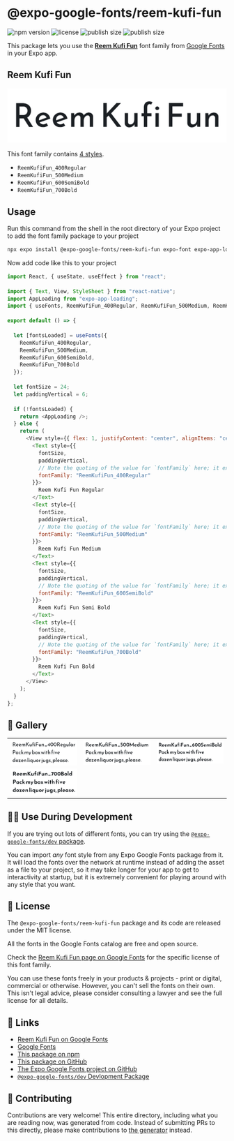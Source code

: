 # @expo-google-fonts/reem-kufi-fun

![npm version](https://flat.badgen.net/npm/v/@expo-google-fonts/reem-kufi-fun)
![license](https://flat.badgen.net/github/license/expo/google-fonts)
![publish size](https://flat.badgen.net/packagephobia/install/@expo-google-fonts/reem-kufi-fun)
![publish size](https://flat.badgen.net/packagephobia/publish/@expo-google-fonts/reem-kufi-fun)

This package lets you use the [**Reem Kufi Fun**](https://fonts.google.com/specimen/Reem+Kufi+Fun) font family from [Google Fonts](https://fonts.google.com/) in your Expo app.

## Reem Kufi Fun

![Reem Kufi Fun](./font-family.png)

This font family contains [4 styles](#-gallery).

- `ReemKufiFun_400Regular`
- `ReemKufiFun_500Medium`
- `ReemKufiFun_600SemiBold`
- `ReemKufiFun_700Bold`

## Usage

Run this command from the shell in the root directory of your Expo project to add the font family package to your project

```sh
npx expo install @expo-google-fonts/reem-kufi-fun expo-font expo-app-loading
```

Now add code like this to your project

```js
import React, { useState, useEffect } from "react";

import { Text, View, StyleSheet } from "react-native";
import AppLoading from "expo-app-loading";
import { useFonts, ReemKufiFun_400Regular, ReemKufiFun_500Medium, ReemKufiFun_600SemiBold, ReemKufiFun_700Bold } from '@expo-google-fonts/reem-kufi-fun';

export default () => {

  let [fontsLoaded] = useFonts({
    ReemKufiFun_400Regular, 
    ReemKufiFun_500Medium, 
    ReemKufiFun_600SemiBold, 
    ReemKufiFun_700Bold
  });

  let fontSize = 24;
  let paddingVertical = 6;

  if (!fontsLoaded) {
    return <AppLoading />;
  } else {
    return (
      <View style={{ flex: 1, justifyContent: "center", alignItems: "center" }}>
        <Text style={{
          fontSize,
          paddingVertical,
          // Note the quoting of the value for `fontFamily` here; it expects a string!
          fontFamily: "ReemKufiFun_400Regular"
        }}>
          Reem Kufi Fun Regular
        </Text>
        <Text style={{
          fontSize,
          paddingVertical,
          // Note the quoting of the value for `fontFamily` here; it expects a string!
          fontFamily: "ReemKufiFun_500Medium"
        }}>
          Reem Kufi Fun Medium
        </Text>
        <Text style={{
          fontSize,
          paddingVertical,
          // Note the quoting of the value for `fontFamily` here; it expects a string!
          fontFamily: "ReemKufiFun_600SemiBold"
        }}>
          Reem Kufi Fun Semi Bold
        </Text>
        <Text style={{
          fontSize,
          paddingVertical,
          // Note the quoting of the value for `fontFamily` here; it expects a string!
          fontFamily: "ReemKufiFun_700Bold"
        }}>
          Reem Kufi Fun Bold
        </Text>
      </View>
    );
  }
};
```

## 🔡 Gallery


||||
|-|-|-|
|![ReemKufiFun_400Regular](./ReemKufiFun_400Regular.ttf.png)|![ReemKufiFun_500Medium](./ReemKufiFun_500Medium.ttf.png)|![ReemKufiFun_600SemiBold](./ReemKufiFun_600SemiBold.ttf.png)||
|![ReemKufiFun_700Bold](./ReemKufiFun_700Bold.ttf.png)||||


## 👩‍💻 Use During Development

If you are trying out lots of different fonts, you can try using the [`@expo-google-fonts/dev` package](https://github.com/expo/google-fonts/tree/master/font-packages/dev#readme).

You can import _any_ font style from any Expo Google Fonts package from it. It will load the fonts over the network at runtime instead of adding the asset as a file to your project, so it may take longer for your app to get to interactivity at startup, but it is extremely convenient for playing around with any style that you want.


## 📖 License

The `@expo-google-fonts/reem-kufi-fun` package and its code are released under the MIT license.

All the fonts in the Google Fonts catalog are free and open source.

Check the [Reem Kufi Fun page on Google Fonts](https://fonts.google.com/specimen/Reem+Kufi+Fun) for the specific license of this font family.

You can use these fonts freely in your products & projects - print or digital, commercial or otherwise. However, you can't sell the fonts on their own. This isn't legal advice, please consider consulting a lawyer and see the full license for all details.

## 🔗 Links

- [Reem Kufi Fun on Google Fonts](https://fonts.google.com/specimen/Reem+Kufi+Fun)
- [Google Fonts](https://fonts.google.com/)
- [This package on npm](https://www.npmjs.com/package/@expo-google-fonts/reem-kufi-fun)
- [This package on GitHub](https://github.com/expo/google-fonts/tree/master/font-packages/reem-kufi-fun)
- [The Expo Google Fonts project on GitHub](https://github.com/expo/google-fonts)
- [`@expo-google-fonts/dev` Devlopment Package](https://github.com/expo/google-fonts/tree/master/font-packages/dev)

## 🤝 Contributing

Contributions are very welcome! This entire directory, including what you are reading now, was generated from code. Instead of submitting PRs to this directly, please make contributions to [the generator](https://github.com/expo/google-fonts/tree/master/packages/generator) instead.
